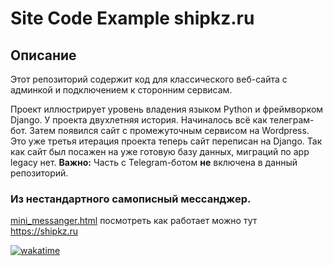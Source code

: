 # Site Code Example shipkz.ru

## Описание

Этот репозиторий содержит код для классического веб-сайта с админкой и подключением к сторонним сервисам.

Проект иллюстрирует уровень владения языком Python и фреймворком Django.
У проекта двухлетняя история. Начиналось всё как телеграм-бот. Затем появился сайт с промежуточным сервисом на Wordpress.
Это уже третья итерация проекта теперь сайт переписан на Django. 
Так как сайт был посажен на уже готовую базу данных, миграций по app legacy нет.
**Важно:** Часть с Telegram-ботом **не** включена в данный репозиторий.

### Из нестандартного самописный мессанджер. 
[mini_messanger.html](app_front/templates/components/mini_messanger.html)
посмотреть как работает можно тут https://shipkz.ru

[![wakatime](https://wakatime.com/badge/github/FedXL/shipkz.svg)](https://wakatime.com/badge/github/FedXL/shipkz)